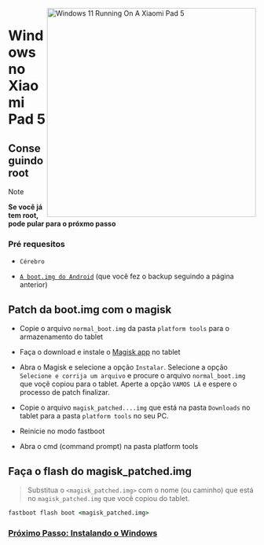 <img align="right" src="https://raw.githubusercontent.com/erdilS/Port-Windows-11-Xiaomi-Pad-5/main/nabu.png" width="425" alt="Windows 11 Running On A Xiaomi Pad 5">


# Windows no Xiaomi Pad 5

## Conseguindo root 
> [!NOTE]
> **Se você já tem root, pode pular para o próxmo passo**

### Pré requesitos
- ```Cérebro```
  
- [```A boot.img do Android```](/guide/Portuguese/1-partition-pt.md#fa%C3%A7a-um-backup-da-sua-bootimg-atual) (que você fez o backup seguindo a página anterior)


## Patch da boot.img com o magisk 

- Copie o arquivo ```normal_boot.img``` da pasta ```platform tools``` para o armazenamento do tablet 

- Faça o download e instale o [Magisk app](https://github.com/topjohnwu/Magisk/releases/latest) no tablet
  
-  Abra o Magisk e selecione a opção ```Instalar```. Selecione a opção ```Selecione e corrija um arquivo``` e procure o arquivo ```normal_boot.img``` que voçê copiou para o tablet. Aperte a opção ```VAMOS LÁ``` e espere o processo de patch finalizar.
  
- Copie o arquivo ```magisk_patched....img``` que está na pasta ```Downloads``` no tablet para a pasta ```platform tools``` no seu PC. 

- Reinicie no modo fastboot
  
- Abra o cmd (command prompt) na pasta platform tools 

 ## Faça o flash do magisk_patched.img
 > Substitua o `<magisk_patched.img>` com o nome (ou caminho) que está no ```magisk_patched.img``` que você copiou do tablet.
```cmd
fastboot flash boot <magisk_patched.img>
```

### [Próximo Passo: Instalando o Windows](/guide/Portuguese/3-install-pt.md)
